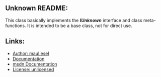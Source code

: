 ## Unknown README:
This class basically implements the ***IUnknown*** interface and class meta-functions.
It is intended to be a base class, not for direct use.

## Links:
* [Author: maul.esel](https://github.com/maul-esel)
* [Documentation](http://maul-esel.github.com/COM-Classes/AHK_Lv1.1/Unknown)
* [msdn Documentation](http://msdn.microsoft.com/en-us/library/windows/desktop/ms680509)
* [License: unlicensed](http://unlicense.org/)